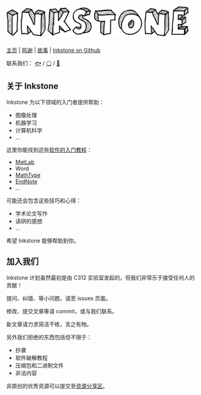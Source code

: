 # ![logo.png](others/logo.png)

[主页](https://project-inkstone.github.io/project-inkstone/) |
[鸣谢](others/acknowledge.md) |
[故事](others/story.md) |
[Inkstone on Github](https://github.com/project-inkstone/project-inkstone)

联系我们：
[🐟](https://github.com/tyusr) /
[⚪](https://github.com/Da-Yuan) /
[🍉](https://github.com/Watermelon-Chen)

## 关于 Inkstone

Inkstone 为以下领域的入门者提供帮助：

* 图像处理
* 机器学习
* 计算机科学
* ...

这里你能找到这些[软件的入门教程](SUMMARY.md/#软件教程)：

* [MatLab](programming/matlab-commands/matlab-commands.md)
* Word
* [MathType](software-tutorial/mathtype-intro/mathtype-intro.md)
* [EndNote](software-tutorial/endnote-intro/endnote-intro.md)
* ...

可能还会包含这些技巧和心得：

* 学术论文写作
* 读研的感想
* ...

希望 Inkstone 能够帮助到你。

## 加入我们

Inkstone 计划虽然最初是由 C312 实验室发起的，但我们非常乐于接受任何人的贡献！

提问、纠错、等小问题，请至 issues 页面。

修改、提交文章等请 commit，或与我们联系。

新文章请力求简洁干练，言之有物。

另外我们拒绝的东西包括但不限于：

* 抄袭
* 软件破解教程
* 压缩包和二进制文件
* 非法内容

非原创的优秀资源可以提交至[资源分享区](SUMMARY.md/#资源分享)。
